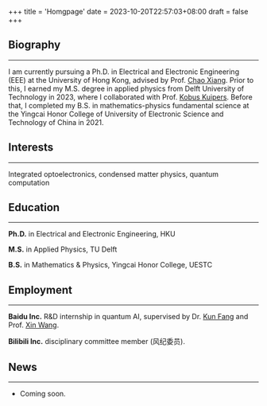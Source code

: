 +++
title = 'Homgpage'
date = 2023-10-20T22:57:03+08:00
draft = false
+++

## Biography
---
I am currently pursuing a Ph.D. in Electrical and Electronic Engineering (EEE) at the University of Hong Kong, advised by Prof. [Chao Xiang](https://chao-xiang.github.io/). Prior to this, I earned my M.S. degree in applied physics from Delft University of Technology in 2023, where I collaborated with Prof. [Kobus Kuipers](https://kuiperslab.tudelft.nl/). Before that, I completed my B.S. in mathematics-physics fundamental science at the Yingcai Honor College of University of Electronic Science and Technology of China in 2021.

## Interests
---
Integrated optoelectronics, condensed matter physics, quantum computation

## Education
---
**Ph.D.** in Electrical and Electronic Engineering, HKU

**M.S.** in Applied Physics, TU Delft

**B.S.** in Mathematics & Physics, Yingcai Honor College, UESTC

## Employment
---
**Baidu Inc.** R&D internship in quantum AI, supervised by Dr. [Kun Fang](https://scholar.google.com/citations?user=YlfYNwcAAAAJ&hl=en&inst=6173373803492361994&oi=ao) and Prof. [Xin Wang](https://www.xinwang.info/).

**Bilibili Inc.** disciplinary committee member (风纪委员).

## News
---
<!-- + 2024.01, our work [Impact of transforming interface geometry on edge states in valley photonic crystals](https://arxiv.org/abs/2310.00858) was accepted by **Physical Review Letters**. This study reveals how changes in interface shape can disrupt topological protection in valley photonic crystals. -->
+ Coming soon.